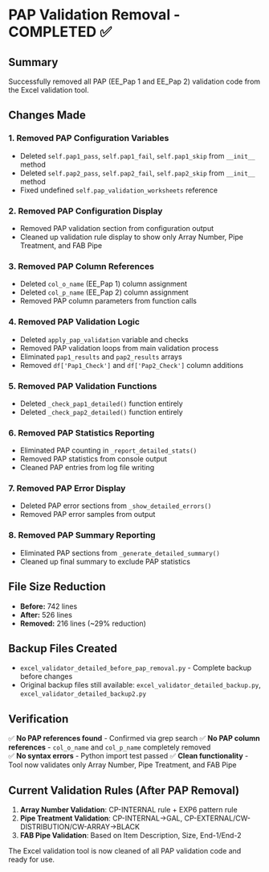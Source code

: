 # PAP Validation Removal - COMPLETED ✅

## Summary
Successfully removed all PAP (EE_Pap 1 and EE_Pap 2) validation code from the Excel validation tool.

## Changes Made

### 1. **Removed PAP Configuration Variables** 
- Deleted `self.pap1_pass`, `self.pap1_fail`, `self.pap1_skip` from `__init__` method
- Deleted `self.pap2_pass`, `self.pap2_fail`, `self.pap2_skip` from `__init__` method
- Fixed undefined `self.pap_validation_worksheets` reference

### 2. **Removed PAP Configuration Display**
- Removed PAP validation section from configuration output
- Cleaned up validation rule display to show only Array Number, Pipe Treatment, and FAB Pipe

### 3. **Removed PAP Column References**
- Deleted `col_o_name` (EE_Pap 1) column assignment
- Deleted `col_p_name` (EE_Pap 2) column assignment
- Removed PAP column parameters from function calls

### 4. **Removed PAP Validation Logic**
- Deleted `apply_pap_validation` variable and checks
- Removed PAP validation loops from main validation process
- Eliminated `pap1_results` and `pap2_results` arrays
- Removed `df['Pap1_Check']` and `df['Pap2_Check']` column additions

### 5. **Removed PAP Validation Functions**
- Deleted `_check_pap1_detailed()` function entirely
- Deleted `_check_pap2_detailed()` function entirely

### 6. **Removed PAP Statistics Reporting**
- Eliminated PAP counting in `_report_detailed_stats()`
- Removed PAP statistics from console output
- Cleaned PAP entries from log file writing

### 7. **Removed PAP Error Display**
- Deleted PAP error sections from `_show_detailed_errors()`
- Removed PAP error samples from output

### 8. **Removed PAP Summary Reporting**
- Eliminated PAP sections from `_generate_detailed_summary()`
- Cleaned up final summary to exclude PAP statistics

## File Size Reduction
- **Before:** 742 lines
- **After:** 526 lines
- **Removed:** 216 lines (~29% reduction)

## Backup Files Created
- `excel_validator_detailed_before_pap_removal.py` - Complete backup before changes
- Original backup files still available: `excel_validator_detailed_backup.py`, `excel_validator_detailed_backup2.py`

## Verification
✅ **No PAP references found** - Confirmed via grep search
✅ **No PAP column references** - `col_o_name` and `col_p_name` completely removed  
✅ **No syntax errors** - Python import test passed
✅ **Clean functionality** - Tool now validates only Array Number, Pipe Treatment, and FAB Pipe

## Current Validation Rules (After PAP Removal)
1. **Array Number Validation**: CP-INTERNAL rule + EXP6 pattern rule
2. **Pipe Treatment Validation**: CP-INTERNAL→GAL, CP-EXTERNAL/CW-DISTRIBUTION/CW-ARRAY→BLACK
3. **FAB Pipe Validation**: Based on Item Description, Size, End-1/End-2

The Excel validation tool is now cleaned of all PAP validation code and ready for use.
